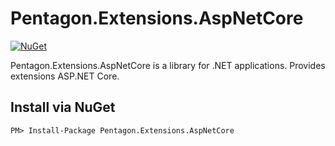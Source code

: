 # Pentagon.Extensions.AspNetCore

[![NuGet][nuget-badge]][nuget]  

Pentagon.Extensions.AspNetCore is a library for .NET applications. Provides extensions ASP.NET Core.

[nuget]: https://www.nuget.org/packages/Pentagon.Extensions.AspNetCore/
[nuget-badge]: https://img.shields.io/nuget/v/Pentagon.Extensions.AspNetCore.svg?style=flat

## Install via NuGet

```
PM> Install-Package Pentagon.Extensions.AspNetCore
```